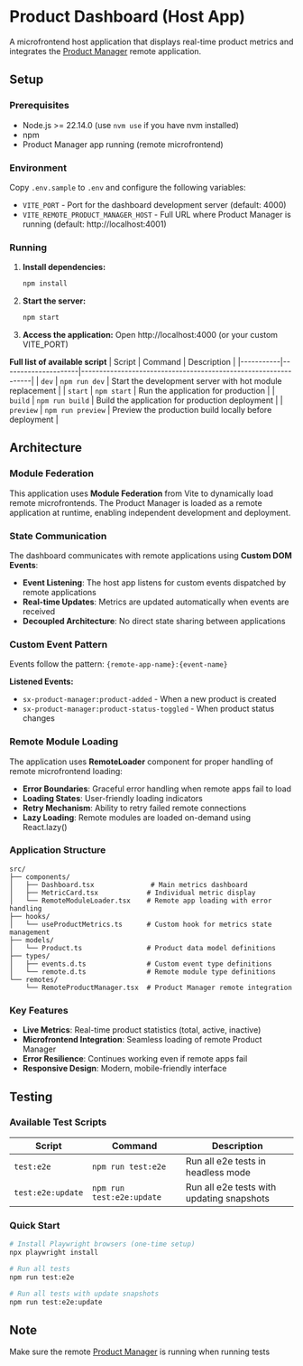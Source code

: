 # Product Dashboard (Host App)

A microfrontend host application that displays real-time product metrics and integrates the [Product Manager](https://github.com/cedmandocdoc/sx-product-manager) remote application.

## Setup

### Prerequisites

- Node.js >= 22.14.0 (use `nvm use` if you have nvm installed)
- npm
- Product Manager app running (remote microfrontend)

### Environment

Copy `.env.sample` to `.env` and configure the following variables:

- `VITE_PORT` - Port for the dashboard development server (default: 4000)
- `VITE_REMOTE_PRODUCT_MANAGER_HOST` - Full URL where Product Manager is running (default: http://localhost:4001)

### Running

1. **Install dependencies:**

   ```bash
   npm install
   ```

2. **Start the server:**

   ```bash
   npm start
   ```

3. **Access the application:**
   Open http://localhost:4000 (or your custom VITE_PORT)

**Full list of available script**
| Script | Command | Description |
|-----------|---------------------|----------------------------------------------------------------|
| `dev` | `npm run dev` | Start the development server with hot module replacement |
| `start` | `npm start` | Run the application for production |
| `build` | `npm run build` | Build the application for production deployment |
| `preview` | `npm run preview` | Preview the production build locally before deployment |

## Architecture

### Module Federation

This application uses **Module Federation** from Vite to dynamically load remote microfrontends. The Product Manager is loaded as a remote application at runtime, enabling independent development and deployment.

### State Communication

The dashboard communicates with remote applications using **Custom DOM Events**:

- **Event Listening**: The host app listens for custom events dispatched by remote applications
- **Real-time Updates**: Metrics are updated automatically when events are received
- **Decoupled Architecture**: No direct state sharing between applications

### Custom Event Pattern

Events follow the pattern: `{remote-app-name}:{event-name}`

**Listened Events:**

- `sx-product-manager:product-added` - When a new product is created
- `sx-product-manager:product-status-toggled` - When product status changes

### Remote Module Loading

The application uses **RemoteLoader** component for proper handling of remote microfrontend loading:

- **Error Boundaries**: Graceful error handling when remote apps fail to load
- **Loading States**: User-friendly loading indicators
- **Retry Mechanism**: Ability to retry failed remote connections
- **Lazy Loading**: Remote modules are loaded on-demand using React.lazy()

### Application Structure

```
src/
├── components/
│   ├── Dashboard.tsx              # Main metrics dashboard
│   ├── MetricCard.tsx            # Individual metric display
│   └── RemoteModuleLoader.tsx    # Remote app loading with error handling
├── hooks/
│   └── useProductMetrics.ts      # Custom hook for metrics state management
├── models/
│   └── Product.ts                # Product data model definitions
├── types/
│   ├── events.d.ts               # Custom event type definitions
│   └── remote.d.ts               # Remote module type definitions
└── remotes/
    └── RemoteProductManager.tsx  # Product Manager remote integration
```

### Key Features

- **Live Metrics**: Real-time product statistics (total, active, inactive)
- **Microfrontend Integration**: Seamless loading of remote Product Manager
- **Error Resilience**: Continues working even if remote apps fail
- **Responsive Design**: Modern, mobile-friendly interface

## Testing

### Available Test Scripts

| Script            | Command                   | Description                               |
| ----------------- | ------------------------- | ----------------------------------------- |
| `test:e2e`        | `npm run test:e2e`        | Run all e2e tests in headless mode        |
| `test:e2e:update` | `npm run test:e2e:update` | Run all e2e tests with updating snapshots |

### Quick Start

```bash
# Install Playwright browsers (one-time setup)
npx playwright install

# Run all tests
npm run test:e2e

# Run all tests with update snapshots
npm run test:e2e:update
```

## Note
Make sure the remote [Product Manager](https://github.com/cedmandocdoc/sx-product-manager) is running when running tests